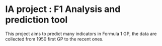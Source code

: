 # IA project : F1 Analysis and prediction tool

This project aims to predict many indicators in Formula 1 GP, the data are collected from 1950 first GP to the recent ones.

